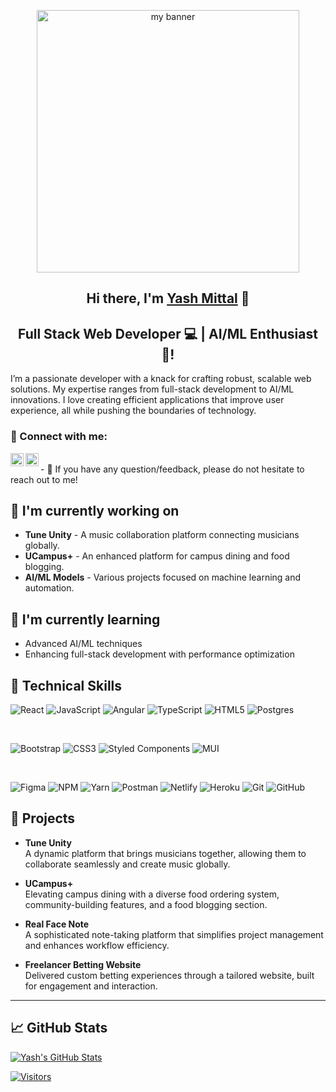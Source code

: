 <p align="center">
  <a href="https://www.linkedin.com/in/yashmittal/" target="_blank" rel="noreferrer"><img src="https://raw.githubusercontent.com/Yashmittal4/Yashmittal4/main/full-stack-banner.webp"  height='420vh'  alt="my banner"></a>
</p>

<h2 align="center">
Hi there, I'm <a href="https://www.yushi.dev/" target="_blank" rel="noreferrer" >Yash Mittal</a> 👋
</h3>

<h2 align="center">
Full Stack Web Developer 💻 | AI/ML Enthusiast 🤖!
</h2> 

I’m a passionate developer with a knack for crafting robust, scalable web solutions. My expertise ranges from full-stack development to AI/ML innovations. I love creating efficient applications that improve user experience, all while pushing the boundaries of technology.

### 🤝 Connect with me:

<a href="https://www.linkedin.com/in/yashmittal/"><img align="left" src="https://raw.githubusercontent.com/yushi1007/yushi1007/main/images/linkedin.svg" alt="Yu Shi | LinkedIn" width="21px"/></a>
<a href="https://instagram.com/Codewithweb4"><img align="left" src="https://raw.githubusercontent.com/yushi1007/yushi1007/main/images/instagram.svg" alt="Yu Shi | Instagram" width="21px"/></a>

</br>
- 💬 If you have any question/feedback, please do not hesitate to reach out to me!

## 🔭 I'm currently working on
- **Tune Unity** - A music collaboration platform connecting musicians globally.
- **UCampus+** - An enhanced platform for campus dining and food blogging.
- **AI/ML Models** - Various projects focused on machine learning and automation.

## 🌱 I'm currently learning
- Advanced AI/ML techniques
- Enhancing full-stack development with performance optimization


## 💼 Technical Skills

![React](https://img.shields.io/badge/react-%2320232a.svg?style=for-the-badge&logo=react&logoColor=%2361DAFB)
![JavaScript](https://img.shields.io/badge/javascript-%23323330.svg?style=for-the-badge&logo=javascript&logoColor=%23F7DF1E)
![Angular](https://img.shields.io/badge/angular-%23DD0031.svg?style=for-the-badge&logo=angular&logoColor=white)
![TypeScript](https://img.shields.io/badge/typescript-%23007ACC.svg?style=for-the-badge&logo=typescript&logoColor=white)
![HTML5](https://img.shields.io/badge/html5-%23E34F26.svg?style=for-the-badge&logo=html5&logoColor=white)
![Postgres](https://img.shields.io/badge/postgres-%23316192.svg?style=for-the-badge&logo=postgresql&logoColor=white)

</br>

![Bootstrap](https://img.shields.io/badge/bootstrap-%23563D7C.svg?style=for-the-badge&logo=bootstrap&logoColor=white)
![CSS3](https://img.shields.io/badge/css3-%231572B6.svg?style=for-the-badge&logo=css3&logoColor=white)
![Styled Components](https://img.shields.io/badge/styled--components-DB7093?style=for-the-badge&logo=styled-components&logoColor=white)
![MUI](https://img.shields.io/badge/MUI-%230081CB.svg?style=for-the-badge&logo=mui&logoColor=white)

</br>

![Figma](https://img.shields.io/badge/figma-%23F24E1E.svg?style=for-the-badge&logo=figma&logoColor=white)
![NPM](https://img.shields.io/badge/NPM-%23000000.svg?style=for-the-badge&logo=npm&logoColor=white)
![Yarn](https://img.shields.io/badge/yarn-%232C8EBB.svg?style=for-the-badge&logo=yarn&logoColor=white)
![Postman](https://img.shields.io/badge/Postman-FF6C37?style=for-the-badge&logo=postman&logoColor=white)
![Netlify](https://img.shields.io/badge/netlify-%23000000.svg?style=for-the-badge&logo=netlify&logoColor=#00C7B7)
![Heroku](https://img.shields.io/badge/heroku-%23430098.svg?style=for-the-badge&logo=heroku&logoColor=white)
![Git](https://img.shields.io/badge/git-%23F05033.svg?style=for-the-badge&logo=git&logoColor=white)
![GitHub](https://img.shields.io/badge/github-%23121011.svg?style=for-the-badge&logo=github&logoColor=white)

## 🚀 Projects

- **Tune Unity**  
  A dynamic platform that brings musicians together, allowing them to collaborate seamlessly and create music globally.

- **UCampus+**  
  Elevating campus dining with a diverse food ordering system, community-building features, and a food blogging section.

- **Real Face Note**  
  A sophisticated note-taking platform that simplifies project management and enhances workflow efficiency.

- **Freelancer Betting Website**  
  Delivered custom betting experiences through a tailored website, built for engagement and interaction.

---

## 📈 GitHub Stats 

[![Yash's GitHub Stats](https://github-readme-stats.vercel.app/api?username=yashmittal&show_icons=true&theme=radical)](https://github.com/yashmittal)

[![Visitors](https://visitor-badge.glitch.me/badge?page_id=yashmittal.yashmittal)](https://github.com/yashmittal)

